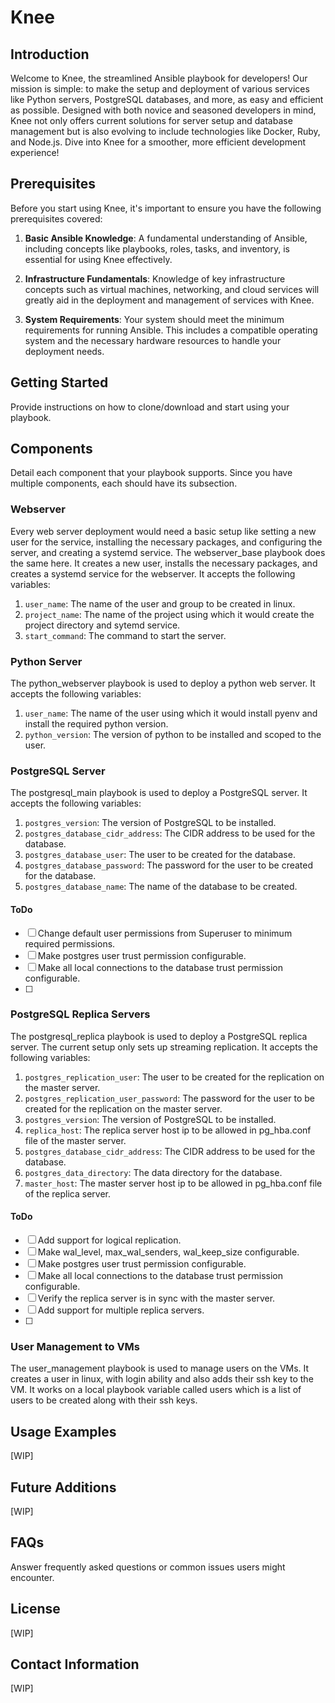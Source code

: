 # Knee
## Introduction
Welcome to Knee, the streamlined Ansible playbook for developers! Our mission is simple: to make the setup and deployment of various services like Python servers, PostgreSQL databases, and more, as easy and efficient as possible. Designed with both novice and seasoned developers in mind, Knee not only offers current solutions for server setup and database management but is also evolving to include technologies like Docker, Ruby, and Node.js. Dive into Knee for a smoother, more efficient development experience!

## Prerequisites
Before you start using Knee, it's important to ensure you have the following prerequisites covered:

1. **Basic Ansible Knowledge**: A fundamental understanding of Ansible, including concepts like playbooks, roles, tasks, and inventory, is essential for using Knee effectively.

2. **Infrastructure Fundamentals**: Knowledge of key infrastructure concepts such as virtual machines, networking, and cloud services will greatly aid in the deployment and management of services with Knee.

3. **System Requirements**: Your system should meet the minimum requirements for running Ansible. This includes a compatible operating system and the necessary hardware resources to handle your deployment needs.


## Getting Started
Provide instructions on how to clone/download and start using your playbook.

## Components
Detail each component that your playbook supports. Since you have multiple components, each should have its subsection.

### Webserver
Every web server deployment would need a basic setup like setting a new user for the service, installing the necessary packages, and configuring the server, and creating a systemd service. The webserver_base playbook does the same here. It creates a new user, installs the necessary packages, and creates a systemd service for the webserver. It accepts the following variables:
1. `user_name`: The name of the user and group to be created in linux.
2. `project_name`: The name of the project using which it would create the project directory and sytemd service.
3. `start_command`: The command to start the server.

### Python Server
The python_webserver playbook is used to deploy a python web server. It accepts the following variables:
1. `user_name`: The name of the user using which it would install pyenv and install the required python version.
2. `python_version`: The version of python to be installed and scoped to the user.

### PostgreSQL Server
The postgresql_main playbook is used to deploy a PostgreSQL server. It accepts the following variables:
1. `postgres_version`: The version of PostgreSQL to be installed.
2. `postgres_database_cidr_address`: The CIDR address to be used for the database.
3. `postgres_database_user`: The user to be created for the database.
4. `postgres_database_password`: The password for the user to be created for the database.
5. `postgres_database_name`: The name of the database to be created.

#### ToDo
- [ ] Change default user permissions from Superuser to minimum required permissions.
- [ ] Make postgres user trust permission configurable.
- [ ] Make all local connections to the database trust permission configurable.
- [ ] 


### PostgreSQL Replica Servers
The postgresql_replica playbook is used to deploy a PostgreSQL replica server. The current setup only sets up streaming replication. It accepts the following variables:
1. `postgres_replication_user`: The user to be created for the replication on the master server.
2. `postgres_replication_user_password`: The password for the user to be created for the replication on the master server.
3. `postgres_version`: The version of PostgreSQL to be installed.
4. `replica_host`: The replica server host ip to be allowed in pg_hba.conf file of the master server.
5. `postgres_database_cidr_address`: The CIDR address to be used for the database.
6. `postgres_data_directory`: The data directory for the database.
7. `master_host`: The master server host ip to be allowed in pg_hba.conf file of the replica server.

#### ToDo
- [ ] Add support for logical replication.
- [ ] Make wal_level, max_wal_senders, wal_keep_size configurable.
- [ ] Make postgres user trust permission configurable.
- [ ] Make all local connections to the database trust permission configurable.
- [ ] Verify the replica server is in sync with the master server.
- [ ] Add support for multiple replica servers.
- [ ] 


### User Management to VMs
The user_management playbook is used to manage users on the VMs. It creates a user in linux, with login ability and also adds their ssh key to the VM. It works on a local playbook variable called users which is a list of users to be created along with their ssh keys.

## Usage Examples
[WIP]

## Future Additions
[WIP]

## FAQs
Answer frequently asked questions or common issues users might encounter.

## License
[WIP]

## Contact Information
[WIP]
